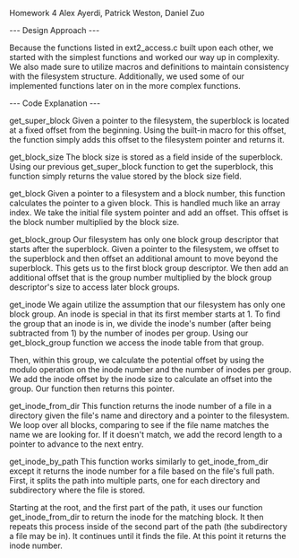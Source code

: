Homework 4
Alex Ayerdi, Patrick Weston, Daniel Zuo

--- Design Approach ---

Because the functions listed in ext2_access.c built upon each other, we started with the simplest functions and worked our way up in complexity. We also made sure to utilize macros and definitions to maintain consistency with the filesystem structure. Additionally, we used some of our implemented functions later on in the more complex functions.

--- Code Explanation ---

get_super_block
Given a pointer to the filesystem, the superblock is located at a fixed offset from the beginning. Using the built-in macro for this offset, the function simply adds this offset to the filesystem pointer and returns it.

get_block_size
The block size is stored as a field inside of the superblock. Using our previous get_super_block function to get the superblock, this function simply returns the value stored by the block size field.

get_block
Given a pointer to a filesystem and a block number, this function calculates the pointer to a given block. This is handled much like an array index. We take the initial file system pointer and add an offset. This offset is the block number multiplied by the block size.

get_block_group
Our filesystem has only one block group descriptor that starts after the superblock. Given a pointer to the filesystem, we offset to the superblock and then offset an additional amount to move beyond the superblock. This gets us to the first block group descriptor. We then add an additional offset that is the group number multiplied by the block group descriptor's size to access later block groups.

get_inode
We again utilize the assumption that our filesystem has only one block group. An inode is special in that its first member starts at 1. To find the group that an inode is in, we divide the inode's number (after being subtracted from 1) by the number of inodes per group. Using our get_block_group function we access the inode table from that group.

Then, within this group, we calculate the potential offset by using the modulo operation on the inode number and the number of inodes per group. We add the inode offset by the inode size to calculate an offset into the group. Our function then returns this pointer.

get_inode_from_dir
This function returns the inode number of a file in a directory given the file's name and directory and a pointer to the filesystem. We loop over all blocks, comparing to see if the file name matches the name we are looking for. If it doesn't match, we add the record length to a pointer to advance to the next entry.

get_inode_by_path
This function works similarly to get_inode_from_dir except it returns the inode number for a file based on the file's full path. First, it splits the path into multiple parts, one for each directory and subdirectory where the file is stored. 

Starting at the root, and the first part of the path, it uses our function get_inode_from_dir to return the inode for the matching block. It then repeats this process inside of the second part of the path (the subdirectory a file may be in). It continues until it finds the file. At this point it returns the inode number.
